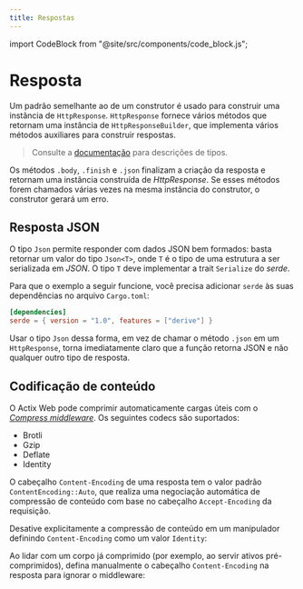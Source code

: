 ```yaml
---
title: Respostas
---
```


import CodeBlock from "@site/src/components/code_block.js";


# Resposta

Um padrão semelhante ao de um construtor é usado para construir uma instância de `HttpResponse`. `HttpResponse` fornece vários métodos que retornam uma instância de `HttpResponseBuilder`, que implementa vários métodos auxiliares para construir respostas.

> Consulte a [documentação][responsebuilder] para descrições de tipos.

Os métodos `.body`, `.finish` e `.json` finalizam a criação da resposta e retornam uma instância construída de _HttpResponse_. Se esses métodos forem chamados várias vezes na mesma instância do construtor, o construtor gerará um erro.

<CodeBlock example="responses" file="main.rs" section="builder" />

## Resposta JSON

O tipo `Json` permite responder com dados JSON bem formados: basta retornar um valor do tipo `Json<T>`, onde `T` é o tipo de uma estrutura a ser serializada em _JSON_. O tipo `T` deve implementar a trait `Serialize` do _serde_.

Para que o exemplo a seguir funcione, você precisa adicionar `serde` às suas dependências no arquivo `Cargo.toml`:

```toml
[dependencies]
serde = { version = "1.0", features = ["derive"] }
```

<CodeBlock example="responses" file="json_resp.rs" section="json-resp" />

Usar o tipo `Json` dessa forma, em vez de chamar o método `.json` em um `HttpResponse`, torna imediatamente claro que a função retorna JSON e não qualquer outro tipo de resposta.

## Codificação de conteúdo

O Actix Web pode comprimir automaticamente cargas úteis com o [_Compress middleware_][compressmidddleware]. Os seguintes codecs são suportados:

- Brotli
- Gzip
- Deflate
- Identity

O cabeçalho `Content-Encoding` de uma resposta tem o valor padrão `ContentEncoding::Auto`, que realiza uma negociação automática de compressão de conteúdo com base no cabeçalho `Accept-Encoding` da requisição.

<CodeBlock example="responses" file="auto.rs" section="auto" />

Desative explicitamente a compressão de conteúdo em um manipulador definindo `Content-Encoding` como um valor `Identity`:

<CodeBlock example="responses" file="identity.rs" section="identity" />

Ao lidar com um corpo já comprimido (por exemplo, ao servir ativos pré-comprimidos), defina manualmente o cabeçalho `Content-Encoding` na resposta para ignorar o middleware:

[responsebuilder]: link_para_a_documentação
[compressmidddleware]: link_para_o_Compress_middleware
<CodeBlock example="responses" file="identity_two.rs" section="identity-two" />

[responsebuilder]: https://docs.rs/actix-web/4/actix_web/struct.HttpResponseBuilder.html
[compressmidddleware]: https://docs.rs/actix-web/4/actix_web/middleware/struct.Compress.html
